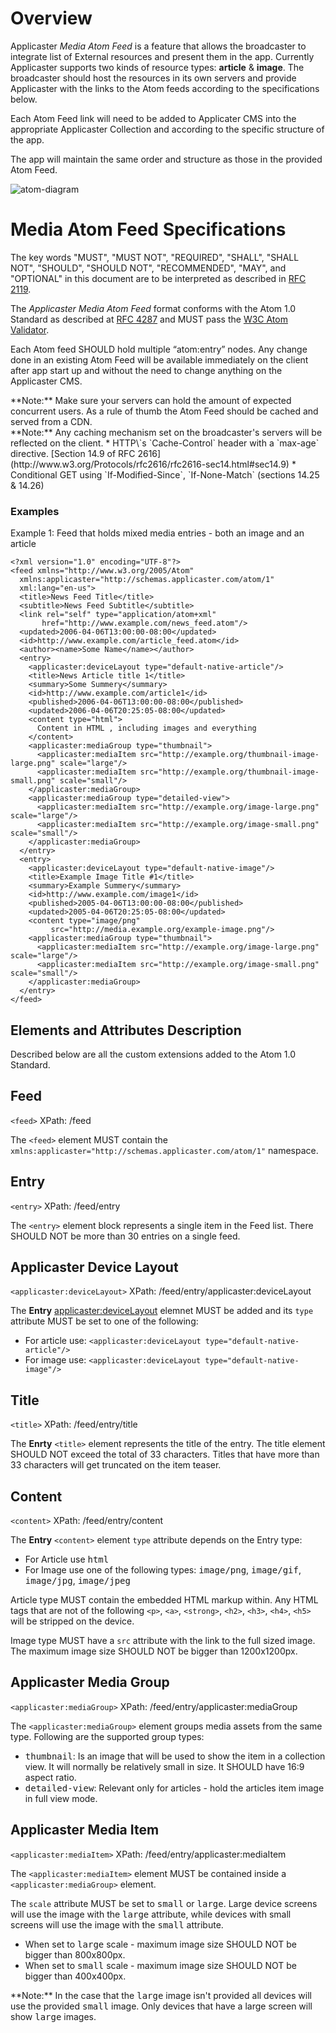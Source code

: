 # Overview
Applicaster *Media Atom Feed* is a feature that allows the broadcaster to integrate list of External resources and present them in the app. Currently Applicaster supports two kinds of resource types: **article** & **image**. The broadcaster should host the resources in its own servers and provide Applicaster with the links to the Atom feeds according to the specifications below.

Each Atom Feed link will need to be added to Applicater CMS into the appropriate Applicaster Collection and according to the specific structure of the app.

The app will maintain the same order and structure as those in the provided Atom Feed.

![atom-diagram](/images/atom-diagram1.png)

# Media Atom Feed Specifications
The key words "MUST", "MUST NOT", "REQUIRED", "SHALL", "SHALL NOT", "SHOULD", "SHOULD NOT", "RECOMMENDED", "MAY", and "OPTIONAL" in this document are to be interpreted as described in [RFC 2119](http://tools.ietf.org/html/rfc2119).

The *Applicaster Media Atom Feed* format conforms with the Atom 1.0 Standard as described at [RFC 4287](http://tools.ietf.org/html/rfc4287) and MUST pass the [W3C Atom Validator](http://validator.w3.org/feed/).

Each Atom feed SHOULD hold multiple “atom:entry” nodes.
Any change done in an existing Atom Feed will be available immediately on the client after app start up and without the need to change anything on the Applicaster CMS.

<aside class="notice">
  **Note:** Make sure your servers can hold the amount of expected concurrent users. As a rule of thumb the Atom Feed should be cached and served from a CDN.
</aside>

<aside class="notice">
  **Note:** Any caching mechanism set on the broadcaster's servers will be reflected on the client.
  * HTTP\`s `Cache-Control` header with a `max-age` directive. [Section 14.9 of RFC 2616](http://www.w3.org/Protocols/rfc2616/rfc2616-sec14.html#sec14.9)
  * Conditional GET using `If-Modified-Since`, `If-None-Match` (sections 14.25 & 14.26)
</aside>

<div class="page-break"></div>

### Examples

Example 1: Feed that holds mixed media entries - both an image and an article


```markup
<?xml version="1.0" encoding="UTF-8"?>
<feed xmlns="http://www.w3.org/2005/Atom"
  xmlns:applicaster="http://schemas.applicaster.com/atom/1"
  xml:lang="en-us">
  <title>News Feed Title</title>
  <subtitle>News Feed Subtitle</subtitle>
  <link rel="self" type="application/atom+xml"
       href="http://www.example.com/news_feed.atom"/>
  <updated>2006-04-06T13:00:00-08:00</updated>
  <id>http://www.example.com/article_feed.atom</id>
  <author><name>Some Name</name></author>
  <entry>
    <applicaster:deviceLayout type="default-native-article"/>
    <title>News Article title 1</title>
    <summary>Some Summery</summary>
    <id>http://www.example.com/article1</id>
    <published>2006-04-06T13:00:00-08:00</published>
    <updated>2006-04-06T20:25:05-08:00</updated>
    <content type="html">
      Content in HTML , including images and everything
    </content>
    <applicaster:mediaGroup type="thumbnail">
      <applicaster:mediaItem src="http://example.org/thumbnail-image-large.png" scale="large"/>
      <applicaster:mediaItem src="http://example.org/thumbnail-image-small.png" scale="small"/>
    </applicaster:mediaGroup>
    <applicaster:mediaGroup type="detailed-view">
      <applicaster:mediaItem src="http://example.org/image-large.png" scale="large"/>
      <applicaster:mediaItem src="http://example.org/image-small.png" scale="small"/>
    </applicaster:mediaGroup>
  </entry>
  <entry>
    <applicaster:deviceLayout type="default-native-image"/>
    <title>Example Image Title #1</title>
    <summary>Example Summery</summary>
    <id>http://www.example.com/image1</id>
    <published>2005-04-06T13:00:00-08:00</published>
    <updated>2005-04-06T20:25:05-08:00</updated>
    <content type="image/png"
         src="http://media.example.org/example-image.png"/>
    <applicaster:mediaGroup type="thumbnail">
      <applicaster:mediaItem src="http://example.org/image-large.png" scale="large"/>
      <applicaster:mediaItem src="http://example.org/image-small.png" scale="small"/>
    </applicaster:mediaGroup>
  </entry>
</feed>
```

## Elements and Attributes Description
Described below are all   the custom extensions added to the Atom 1.0 Standard.

## Feed
`<feed>` <span class="badge">XPath: /feed</span>

The `<feed>` element MUST contain the `xmlns:applicaster="http://schemas.applicaster.com/atom/1"` namespace.



## Entry
`<entry>` <span class="badge">XPath: /feed/entry</span>

The `<entry>` element block represents a single item in the Feed list. There SHOULD NOT be more than 30 entries on a single feed.



## Applicaster Device Layout
`<applicaster:deviceLayout>` <span class="badge">XPath: /feed/entry/applicaster:deviceLayout</span>

The **Entry** <applicaster:deviceLayout> elemnet MUST be added and its `type` attribute MUST be set to one of the following:
* For article use: `<applicaster:deviceLayout type="default-native-article"/>`
* For image use: `<applicaster:deviceLayout type="default-native-image"/>`



## Title
`<title>` <span class="badge">XPath: /feed/entry/title</span>

The **Enrty** `<title>` element represents the title of the entry. The title element SHOULD NOT exceed the total of 33 characters. Titles that have more than 33 characters will get truncated on the item teaser.



## Content
`<content>` <span class="badge">XPath: /feed/entry/content</span>

The **Entry** `<content>` element `type` attribute depends on the Entry type:
* For Article use <kbd>html</kbd>
* For Image use one of the following types:  <kbd>image/png</kbd>, <kbd>image/gif</kbd>, <kbd>image/jpg</kbd>, <kbd>image/jpeg</kbd>

Article type MUST contain the embedded HTML markup within.
Any HTML tags that are not of the following `<p>`, `<a>`, `<strong>`, `<h2>`, `<h3>`, `<h4>`, `<h5>` will be stripped on the device.

Image type MUST have a `src` attribute with the link to the full sized image. The maximum image size SHOULD NOT be bigger than 1200x1200px.



## Applicaster Media Group
`<applicaster:mediaGroup>` <span class="badge">XPath: /feed/entry/applicaster:mediaGroup</span>

The `<applicaster:mediaGroup>` element groups media assets from the same type. Following are the supported group types:
* <kbd>thumbnail</kbd>: Is an image that will be used to show the item in a collection view. It will normally be relatively small in size. It SHOULD have 16:9 aspect ratio.
* <kbd>detailed-view</kbd>: Relevant only for articles - hold the articles item image in full view mode.



## Applicaster Media Item
`<applicaster:mediaItem>` <span class="badge">XPath: /feed/entry/applicaster:mediaItem</span>

The `<applicaster:mediaItem>` element MUST be contained inside a `<applicaster:mediaGroup>` element.

The `scale` attribute MUST be set to <kbd>small</kbd> or <kbd>large</kbd>. Large device screens will use the image with the <kbd>large</kbd> attribute, while devices with small screens will use the image with the <kbd>small</kbd> attribute.
* When set to <kbd>large</kbd> scale - maximum image size SHOULD NOT be bigger than 800x800px.
* When set to <kbd>small</kbd> scale - maximum image size SHOULD NOT be bigger than 400x400px.

<aside class="notice">
  **Note:** In the case that the <kbd>large</kbd> image isn't provided all devices will use the provided <kbd>small</kbd> image. Only devices that have a large screen will show <kbd>large</kbd> images.
</aside>

